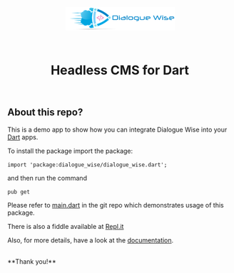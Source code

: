 <p align="center">
<a href="https://dialoguewise.com" target="_blank"><img src="https://github.com/dialoguewise/dialoguewise-demo/blob/master/screenshots/logo.PNG?raw=true"></a>
</p>  
<br/>
<h1 align="center">
Headless CMS for Dart
</h1>  
<br/>

## About this repo?

This is a demo app to show how you can integrate Dialogue Wise into your [Dart](https://dart.dev/) apps.

To install the package import the package:

```
import 'package:dialogue_wise/dialogue_wise.dart';
```

and then run the command

```
pub get
```


Please refer to [main.dart](https://github.com/dialoguewise/dialoguewise-demo-dart/blob/master/main.dart) in the git repo which demonstrates usage of this package. 

There is also a fiddle available at [Repl.it](https://repl.it/@DialogueWise/dialoguewise-demo-dart)

Also, for more details, have a look at the [documentation](https://docs.dialoguewise.com/).

<br/>
**Thank you!**






